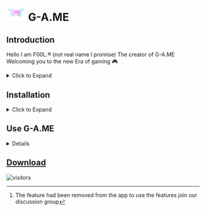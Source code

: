 # <img width=50 src=https://github.com/0-Whoami/G-A.ME/blob/main/butterfly.png /> G-A.ME
## Introduction

Hello I am F00L.® (not real name I promise) The creator of G-A.ME Welcoming you to the new Era of gaming 🎮

<details>

<summary>Click to Expand</summary>

#### What is this ?
 
<p>• G-A.ME is an AI based universal software for improving gaming experience that works with any other system performance module</p>

#### Why this type of name ?

I choose this name to make the user think about me at least once.
<br><br>Just kidding 😉. It Stands for GAME I can't think any other name so I just added some char in the word.

#### Why G-A.ME ?

 Why not? cause G-A.ME have  <br> 
* Magic trigger<br>
* App hider<br>
* Ram booster <br>
* Floating apps<br>
* Resolution changer<br>
* Device monitor<br>
* Pubg/Bgmi/Pubg Kr fps Unlocker<br>
* Manual Control<br>
* Color boost<br>
* Device cleaner<br>
* Screen recorder<br>
* Advanced LKM<br>
* AI Performance manager<br>
* No root support<br>
* Control over AI<br>
* In Game Shortcut Panel<br>
* Bootless Root for  Non rooted MTK device[^1] <br>
And Many more..
<br>Trying it first may answer better "why ?"

#### My github status

<div>
<p align = "center">
    <a href="https://github-readme-stats.vercel.app">
        <img width="49%" alt="Stats" src="https://github-readme-stats.vercel.app/api?username=0-Whoami&count_private=true&theme=algolia&show_icons=true&hide_border=true"/>
    </a>
    <a href="https://github-readme-streak-stats.herokuapp.com">
        <img width="49%" alt="Streak Stats" src="https://github-readme-streak-stats.herokuapp.com/?user=0-Whoami&theme=algolia&hide_border=true&date_format=%5BY%20%5DM%20j"/>
    </a>
    <a href="https://github.com/ryo-ma/github-profile-trophy">
        <img width="98%" alt="Trophy" src="https://github-profile-trophy.vercel.app/?username=0-Whoami&row=4&column=7&theme=algolia&no-frame=true"/>
    </a>    
    <img src="https://github-readme-stats.vercel.app/api/top-langs/?username=0-Whoami&hide_border=true&theme=algolia&layout=compact" align="center" width = "49%" />
</p>
</div>
<div align="center"></div>  

</details>

## Installation 

<details>

<summary>Click to Expand</summary>
<br>
Installation is very simple<br>
- Download the installer from the link given below<br>
- Install the apk <br>
- Open the app and Grant all the permissions it asks <br>
- Click on Install <br>
- Install the main app <br>
And you are done that's it.

</details>

## Use G-A.ME

<details>

#### How to use G-A.ME

- Add Tile in qs Panel

https://user-images.githubusercontent.com/88090262/177029820-2dc43723-d75c-48c5-8e05-081c18e7f132.mp4

- Hold the tile to meet _Shiomi_ 
<img src=https://github.com/0-Whoami/G-A.ME/blob/main/Screenshot_20220627-114715_G-A.ME.png/>

- Say Hi to Shiomi (Optional😉)

- Click on top right corner to open Manual setting page

<img src=https://github.com/0-Whoami/G-A.ME/blob/main/Screenshot_20220703-131329_G-A.ME.png/>
<sup> Long clicking the  🧠 view will open the advance AI controls</sup><br>
- Clicking the QS tile will Start/Stop G-A.ME Panel
<img src=https://github.com/0-Whoami/G-A.ME/blob/main/Screenshot_20220703-172231.jpg/ >
 <sub> This is a look of G-A.ME's Panel and it's inbuilt browser</sub>

#### Functions in G-A.ME Panel

<img src=https://github.com/0-Whoami/G-A.ME/blob/main/PicsArt_06-28-01.56.57.jpg/>

#### Functions in Shiomi's hub
<img src=https://github.com/0-Whoami/G-A.ME/blob/main/PicsArt_06-28-12.05.14.jpg />

#### There is a Home screen widget to kill performance eating apps

<img src=https://github.com/0-Whoami/G-A.ME/blob/main/PicsArt_06-28-11.24.21.jpg />

</details>

## [Download](https://www.pling.com/p/1838757/)

![visitors](https://visitor-badge.glitch.me/badge?page_id=page.id)
[^1]: The feature had been removed from the app to use the features join our discussion group 
